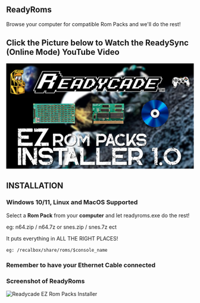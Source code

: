 

## ReadyRoms
Browse your computer for compatible Rom Packs and we'll do the rest!

## Click the Picture below to Watch the ReadySync (Online Mode) YouTube Video
[![EZ Rom Packs](EZ_Rom_Packs.jpg)](https://www.youtube.com/watch?v=R84ZMl-KkDI)

## INSTALLATION

### Windows 10/11, Linux and MacOS Supported

Select a **Rom Pack** from your **computer** and let readyroms.exe do the rest!

eg: n64.zip / n64.7z or snes.zip / snes.7z ect

It puts everything in ALL THE RIGHT PLACES!
```
eg: /recalbox/share/roms/$console_name
```

### Remember to have your Ethernet Cable connected

### Screenshot of ReadyRoms
![Readycade EZ Rom Packs Installer](https://github.com/readycade/readyroms/blob/master/readycade_rompacks.PNG)
